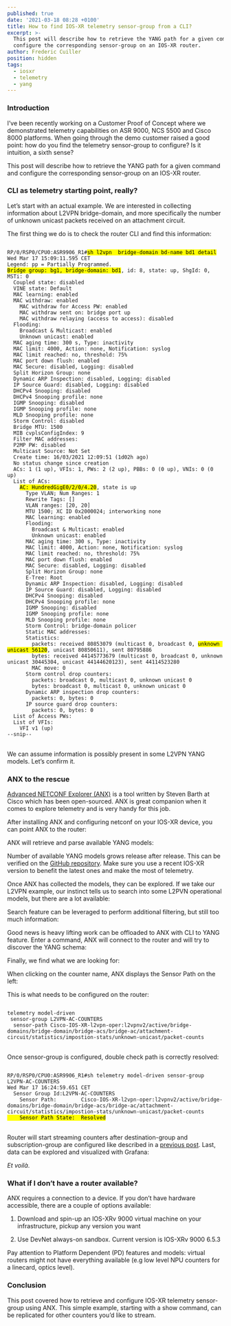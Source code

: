 ```yaml
---
published: true
date: '2021-03-18 08:28 +0100'
title: How to find IOS-XR telemetry sensor-group from a CLI?
excerpt: >-
  This post will describe how to retrieve the YANG path for a given command and
  configure the corresponding sensor-group on an IOS-XR router.
author: Frederic Cuiller
position: hidden
tags:
  - iosxr
  - telemetry
  - yang
---
```

### Introduction

I’ve been recently working on a Customer Proof of Concept where we demonstrated telemetry capabilities on ASR 9000, NCS 5500 and Cisco 8000 platforms. When going through the demo customer raised a good point: how do you find the telemetry sensor-group to configure? Is it intuition, a sixth sense?

This post will describe how to retrieve the YANG path for a given command and configure the corresponding sensor-group on an IOS-XR router.

### CLI as telemetry starting point, really?

Let’s start with an actual example. We are interested in collecting information about L2VPN bridge-domain, and more specifically the number of unknown unicast packets received on an attachment circuit. 

The first thing we do is to check the router CLI and find this information:  

<div class="highlighter-rouge">
<pre class="highlight">
<code>
RP/0/RSP0/CPU0:ASR9906_R1#<mark>sh l2vpn  bridge-domain bd-name bd1 detail</mark>
Wed Mar 17 15:09:11.595 CET
Legend: pp = Partially Programmed.
<mark>Bridge group: bg1, bridge-domain: bd1</mark>, id: 8, state: up, ShgId: 0, MSTi: 0
  Coupled state: disabled
  VINE state: Default
  MAC learning: enabled
  MAC withdraw: enabled
    MAC withdraw for Access PW: enabled
    MAC withdraw sent on: bridge port up
    MAC withdraw relaying (access to access): disabled
  Flooding:
    Broadcast & Multicast: enabled
    Unknown unicast: enabled
  MAC aging time: 300 s, Type: inactivity
  MAC limit: 4000, Action: none, Notification: syslog
  MAC limit reached: no, threshold: 75%
  MAC port down flush: enabled
  MAC Secure: disabled, Logging: disabled
  Split Horizon Group: none
  Dynamic ARP Inspection: disabled, Logging: disabled
  IP Source Guard: disabled, Logging: disabled
  DHCPv4 Snooping: disabled
  DHCPv4 Snooping profile: none
  IGMP Snooping: disabled
  IGMP Snooping profile: none
  MLD Snooping profile: none
  Storm Control: disabled
  Bridge MTU: 1500
  MIB cvplsConfigIndex: 9
  Filter MAC addresses:
  P2MP PW: disabled
  Multicast Source: Not Set
  Create time: 16/03/2021 12:09:51 (1d02h ago)
  No status change since creation
  ACs: 1 (1 up), VFIs: 1, PWs: 2 (2 up), PBBs: 0 (0 up), VNIs: 0 (0 up)
  List of ACs:
    <mark>AC: HundredGigE0/2/0/4.20</mark>, state is up
      Type VLAN; Num Ranges: 1
      Rewrite Tags: []
      VLAN ranges: [20, 20]
      MTU 1500; XC ID 0x2000024; interworking none
      MAC learning: enabled
      Flooding:
        Broadcast & Multicast: enabled
        Unknown unicast: enabled
      MAC aging time: 300 s, Type: inactivity
      MAC limit: 4000, Action: none, Notification: syslog
      MAC limit reached: no, threshold: 75%
      MAC port down flush: enabled
      MAC Secure: disabled, Logging: disabled
      Split Horizon Group: none
      E-Tree: Root
      Dynamic ARP Inspection: disabled, Logging: disabled
      IP Source Guard: disabled, Logging: disabled
      DHCPv4 Snooping: disabled
      DHCPv4 Snooping profile: none
      IGMP Snooping: disabled
      IGMP Snooping profile: none
      MLD Snooping profile: none
      Storm Control: bridge-domain policer
      Static MAC addresses:
      Statistics:
        packets: received 80853079 (multicast 0, broadcast 0, <mark>unknown unicast 56120</mark>, unicast 80850611), sent 80795886
        bytes: received 44145773679 (multicast 0, broadcast 0, unknown unicast 30445304, unicast 44144620123), sent 44114523280
        MAC move: 0
      Storm control drop counters:
        packets: broadcast 0, multicast 0, unknown unicast 0
        bytes: broadcast 0, multicast 0, unknown unicast 0
      Dynamic ARP inspection drop counters:
        packets: 0, bytes: 0
      IP source guard drop counters:
        packets: 0, bytes: 0
  List of Access PWs:
  List of VFIs:
    VFI v1 (up)
--snip--
</code>
</pre>
</div>

We can assume information is possibly present in some L2VPN YANG models. Let’s confirm it.

### ANX to the rescue

[Advanced NETCONF Explorer (ANX)](https://github.com/cisco-ie/anx) is a tool written by Steven Barth at Cisco which has been open-sourced. ANX is great companion when it comes to explore telemetry and is very handy for this job.

After installing ANX and configuring netconf on your IOS-XR device, you can point ANX to the router:   

ANX will retrieve and parse available YANG models:  

Number of available YANG models grows release after release. This can be verified on the [GitHub repository](https://github.com/YangModels/yang/tree/master/vendor/cisco/xr). Make sure you use a recent IOS-XR version to benefit the latest ones and make the most of telemetry.  

Once ANX has collected the models, they can be explored. If we take our L2VPN example, our instinct tells us to search into some L2PVN operational models, but there are a lot available:  

Search feature can be leveraged to perform additional filtering, but still too much information:  

Good news is heavy lifting work can be offloaded to ANX with CLI to YANG feature. Enter a command, ANX will connect to the router and will try to discover the YANG schema:  

Finally, we find what we are looking for:  

When clicking on the counter name, ANX displays the Sensor Path on the left:  

This is what needs to be configured on the router:  

<div class="highlighter-rouge">
<pre class="highlight">
<code>
telemetry model-driven
 sensor-group L2VPN-AC-COUNTERS
  sensor-path Cisco-IOS-XR-l2vpn-oper:l2vpnv2/active/bridge-domains/bridge-domain/bridge-acs/bridge-ac/attachment-circuit/statistics/impostion-stats/unknown-unicast/packet-counts
</code>
</pre>
</div>

Once sensor-group is configured, double check path is correctly resolved:  

<div class="highlighter-rouge">
<pre class="highlight">
<code>
RP/0/RSP0/CPU0:ASR9906_R1#sh telemetry model-driven sensor-group L2VPN-AC-COUNTERS
Wed Mar 17 16:24:59.651 CET
  Sensor Group Id:L2VPN-AC-COUNTERS
    Sensor Path:        Cisco-IOS-XR-l2vpn-oper:l2vpnv2/active/bridge-domains/bridge-domain/bridge-acs/bridge-ac/attachment-circuit/statistics/impostion-stats/unknown-unicast/packet-counts
<mark>    Sensor Path State:  Resolved</mark>
</code>
</pre>
</div>

Router will start streaming counters after destination-group and subscription-group are configured like described in a [previous post](https:/xrdocs.io/telemetry/tutorials/packet-drop-identification-mdt/). Last, data can be explored and visualized with Grafana:  

_Et voilà_.

### What if I don’t have a router available?
ANX requires a connection to a device. If you don’t have hardware accessible, there are a couple of options available:  

1. Download and spin-up an IOS-XRv 9000 virtual machine on your infrastructure, pickup any version you want

2.	Use DevNet always-on sandbox. Current version is IOS-XRv 9000 6.5.3

Pay attention to Platform Dependent (PD) features and models: virtual routers might not have everything available (e.g low level NPU counters for a linecard, optics level).

### Conclusion

This post covered how to retrieve and configure IOS-XR telemetry sensor-group using ANX. This simple example, starting with a show command, can be replicated for other counters you’d like to stream.
